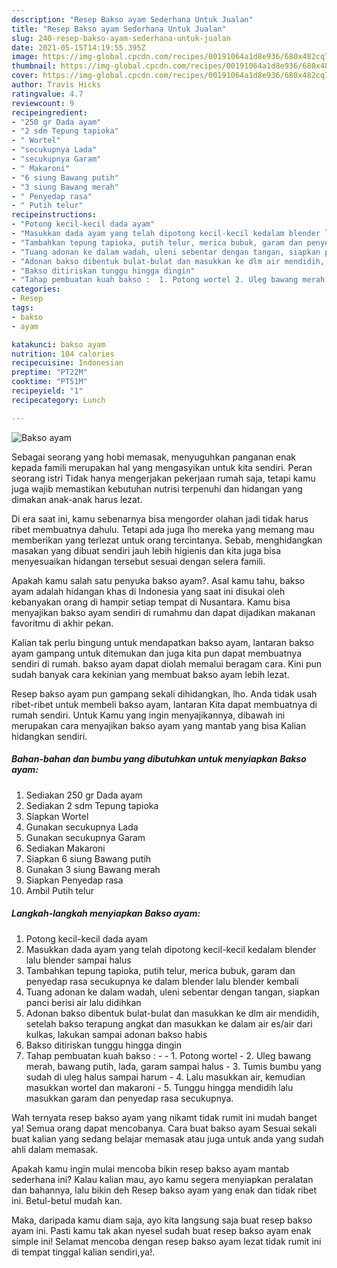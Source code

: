 ```yaml
---
description: "Resep Bakso ayam Sederhana Untuk Jualan"
title: "Resep Bakso ayam Sederhana Untuk Jualan"
slug: 240-resep-bakso-ayam-sederhana-untuk-jualan
date: 2021-05-15T14:19:55.395Z
image: https://img-global.cpcdn.com/recipes/00191064a1d8e936/680x482cq70/bakso-ayam-foto-resep-utama.jpg
thumbnail: https://img-global.cpcdn.com/recipes/00191064a1d8e936/680x482cq70/bakso-ayam-foto-resep-utama.jpg
cover: https://img-global.cpcdn.com/recipes/00191064a1d8e936/680x482cq70/bakso-ayam-foto-resep-utama.jpg
author: Travis Hicks
ratingvalue: 4.7
reviewcount: 9
recipeingredient:
- "250 gr Dada ayam"
- "2 sdm Tepung tapioka"
- " Wortel"
- "secukupnya Lada"
- "secukupnya Garam"
- " Makaroni"
- "6 siung Bawang putih"
- "3 siung Bawang merah"
- " Penyedap rasa"
- " Putih telur"
recipeinstructions:
- "Potong kecil-kecil dada ayam"
- "Masukkan dada ayam yang telah dipotong kecil-kecil kedalam blender lalu blender sampai halus"
- "Tambahkan tepung tapioka, putih telur, merica bubuk, garam dan penyedap rasa secukupnya ke dalam blender lalu blender kembali"
- "Tuang adonan ke dalam wadah, uleni sebentar dengan tangan, siapkan panci berisi air lalu didihkan"
- "Adonan bakso dibentuk bulat-bulat dan masukkan ke dlm air mendidih, setelah bakso terapung angkat dan masukkan ke dalam air es/air dari kulkas, lakukan sampai adonan bakso habis"
- "Bakso ditiriskan tunggu hingga dingin"
- "Tahap pembuatan kuah bakso :  1. Potong wortel 2. Uleg bawang merah, bawang putih, lada, garam sampai halus 3. Tumis bumbu yang sudah di uleg halus sampai harum 4. Lalu masukkan air, kemudian masukkan wortel dan makaroni 5. Tunggu hingga mendidih lalu masukkan garam dan penyedap rasa secukupnya."
categories:
- Resep
tags:
- bakso
- ayam

katakunci: bakso ayam 
nutrition: 104 calories
recipecuisine: Indonesian
preptime: "PT22M"
cooktime: "PT51M"
recipeyield: "1"
recipecategory: Lunch

---
```



![Bakso ayam](https://img-global.cpcdn.com/recipes/00191064a1d8e936/680x482cq70/bakso-ayam-foto-resep-utama.jpg)

Sebagai seorang yang hobi memasak, menyuguhkan panganan enak kepada famili merupakan hal yang mengasyikan untuk kita sendiri. Peran seorang istri Tidak hanya mengerjakan pekerjaan rumah saja, tetapi kamu juga wajib memastikan kebutuhan nutrisi terpenuhi dan hidangan yang dimakan anak-anak harus lezat.

Di era  saat ini, kamu sebenarnya bisa mengorder olahan jadi tidak harus ribet membuatnya dahulu. Tetapi ada juga lho mereka yang memang mau memberikan yang terlezat untuk orang tercintanya. Sebab, menghidangkan masakan yang dibuat sendiri jauh lebih higienis dan kita juga bisa menyesuaikan hidangan tersebut sesuai dengan selera famili. 



Apakah kamu salah satu penyuka bakso ayam?. Asal kamu tahu, bakso ayam adalah hidangan khas di Indonesia yang saat ini disukai oleh kebanyakan orang di hampir setiap tempat di Nusantara. Kamu bisa menyajikan bakso ayam sendiri di rumahmu dan dapat dijadikan makanan favoritmu di akhir pekan.

Kalian tak perlu bingung untuk mendapatkan bakso ayam, lantaran bakso ayam gampang untuk ditemukan dan juga kita pun dapat membuatnya sendiri di rumah. bakso ayam dapat diolah memalui beragam cara. Kini pun sudah banyak cara kekinian yang membuat bakso ayam lebih lezat.

Resep bakso ayam pun gampang sekali dihidangkan, lho. Anda tidak usah ribet-ribet untuk membeli bakso ayam, lantaran Kita dapat membuatnya di rumah sendiri. Untuk Kamu yang ingin menyajikannya, dibawah ini merupakan cara menyajikan bakso ayam yang mantab yang bisa Kalian hidangkan sendiri.

<!--inarticleads1-->

##### Bahan-bahan dan bumbu yang dibutuhkan untuk menyiapkan Bakso ayam:

1. Sediakan 250 gr Dada ayam
1. Sediakan 2 sdm Tepung tapioka
1. Siapkan  Wortel
1. Gunakan secukupnya Lada
1. Gunakan secukupnya Garam
1. Sediakan  Makaroni
1. Siapkan 6 siung Bawang putih
1. Gunakan 3 siung Bawang merah
1. Siapkan  Penyedap rasa
1. Ambil  Putih telur




<!--inarticleads2-->

##### Langkah-langkah menyiapkan Bakso ayam:

1. Potong kecil-kecil dada ayam
1. Masukkan dada ayam yang telah dipotong kecil-kecil kedalam blender lalu blender sampai halus
1. Tambahkan tepung tapioka, putih telur, merica bubuk, garam dan penyedap rasa secukupnya ke dalam blender lalu blender kembali
1. Tuang adonan ke dalam wadah, uleni sebentar dengan tangan, siapkan panci berisi air lalu didihkan
1. Adonan bakso dibentuk bulat-bulat dan masukkan ke dlm air mendidih, setelah bakso terapung angkat dan masukkan ke dalam air es/air dari kulkas, lakukan sampai adonan bakso habis
1. Bakso ditiriskan tunggu hingga dingin
1. Tahap pembuatan kuah bakso : -  - 1. Potong wortel - 2. Uleg bawang merah, bawang putih, lada, garam sampai halus - 3. Tumis bumbu yang sudah di uleg halus sampai harum - 4. Lalu masukkan air, kemudian masukkan wortel dan makaroni - 5. Tunggu hingga mendidih lalu masukkan garam dan penyedap rasa secukupnya.




Wah ternyata resep bakso ayam yang nikamt tidak rumit ini mudah banget ya! Semua orang dapat mencobanya. Cara buat bakso ayam Sesuai sekali buat kalian yang sedang belajar memasak atau juga untuk anda yang sudah ahli dalam memasak.

Apakah kamu ingin mulai mencoba bikin resep bakso ayam mantab sederhana ini? Kalau kalian mau, ayo kamu segera menyiapkan peralatan dan bahannya, lalu bikin deh Resep bakso ayam yang enak dan tidak ribet ini. Betul-betul mudah kan. 

Maka, daripada kamu diam saja, ayo kita langsung saja buat resep bakso ayam ini. Pasti kamu tak akan nyesel sudah buat resep bakso ayam enak simple ini! Selamat mencoba dengan resep bakso ayam lezat tidak rumit ini di tempat tinggal kalian sendiri,ya!.

